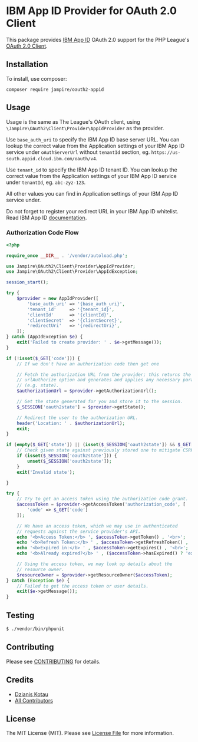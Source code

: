 # IBM App ID Provider for OAuth 2.0 Client

This package provides [IBM App ID](https://cloud.ibm.com/catalog/services/app-id#about) OAuth 2.0 support for the PHP League's [OAuth 2.0 Client](https://github.com/thephpleague/oauth2-client).

## Installation

To install, use composer:

```
composer require jampire/oauth2-appid
```

## Usage

Usage is the same as The League's OAuth client, using `\Jampire\OAuth2\Client\Provider\AppIdProvider` as the provider.

Use `base_auth_uri` to specify the IBM App ID base server URL. You can lookup the correct value from the Application settings of your IBM App ID service under `oAuthServerUrl` without `tenantId` section, eg. `https://us-south.appid.cloud.ibm.com/oauth/v4`.

Use `tenant_id` to specify the IBM App ID tenant ID. You can lookup the correct value from the Application settings of your IBM App ID service under `tenantId`, eg. `abc-zyz-123`.

All other values you can find in Application settings of your IBM App ID service under.

Do not forget to register your redirect URL in your IBM App ID whitelist. Read IBM App ID [documentation](https://cloud.ibm.com/docs/services/appid?topic=appid-getting-started).

### Authorization Code Flow

```php
<?php

require_once __DIR__ . '/vendor/autoload.php';

use Jampire\OAuth2\Client\Provider\AppIdProvider;
use Jampire\OAuth2\Client\Provider\AppIdException;

session_start();

try {
    $provider = new AppIdProvider([
        'base_auth_uri' => '{base_auth_uri}',
        'tenant_id'     => '{tenant_id}',
        'clientId'      => '{clientId}',
        'clientSecret'  => '{clientSecret}',
        'redirectUri'   => '{redirectUri}',
    ]);
} catch (AppIdException $e) {
    exit('Failed to create provider: ' . $e->getMessage());
}

if (!isset($_GET['code'])) {
    // If we don't have an authorization code then get one

    // Fetch the authorization URL from the provider; this returns the
    // urlAuthorize option and generates and applies any necessary parameters
    // (e.g. state).
    $authorizationUrl = $provider->getAuthorizationUrl();

    // Get the state generated for you and store it to the session.
    $_SESSION['oauth2state'] = $provider->getState();

    // Redirect the user to the authorization URL.
    header('Location: ' . $authorizationUrl);
    exit;
}

if (empty($_GET['state']) || (isset($_SESSION['oauth2state']) && $_GET['state'] !== $_SESSION['oauth2state'])) {
    // Check given state against previously stored one to mitigate CSRF attack
    if (isset($_SESSION['oauth2state'])) {
        unset($_SESSION['oauth2state']);
    }
    exit('Invalid state');

}

try {
    // Try to get an access token using the authorization code grant.
    $accessToken = $provider->getAccessToken('authorization_code', [
        'code' => $_GET['code']
    ]);

    // We have an access token, which we may use in authenticated
    // requests against the service provider's API.
    echo '<b>Access Token:</b> ', $accessToken->getToken() , '<br>';
    echo '<b>Refresh Token:</b> ' , $accessToken->getRefreshToken() , '<br>';
    echo '<b>Expired in:</b> ' , $accessToken->getExpires() , '<br>';
    echo '<b>Already expired?</b> ' , ($accessToken->hasExpired() ? 'expired' : 'not expired') , '<br>';

    // Using the access token, we may look up details about the
    // resource owner.
    $resourceOwner = $provider->getResourceOwner($accessToken);
} catch (Exception $e) {
    // Failed to get the access token or user details.
    exit($e->getMessage());
}

```

## Testing

``` bash
$ ./vendor/bin/phpunit
```

## Contributing

Please see [CONTRIBUTING](https://github.com/Jampire/oauth2-appid/blob/master/CONTRIBUTING.md) for details.


## Credits

- [Dzianis Kotau](https://github.com/Jampire)
- [All Contributors](https://github.com/Jampire/oauth2-appid/graphs/contributors)


## License

The MIT License (MIT). Please see [License File](https://github.com/Jampire/oauth2-appid/blob/master/LICENSE) for more information.
